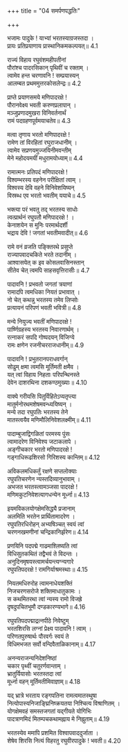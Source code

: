 +++
title = "04 समर्पणपद्धतिः"

+++


भजामः पादुके ! याभ्यां भरतस्याग्रजस्तदा ।  
प्रायः प्रतिप्रयाणाय प्रास्थानिकमकल्पयत्॥ 4.1

राज्यं विहाय रघुवंशमहीपतीनां  
पौरांश्च पादरसिकान् पृथिवीं च रक्ताम् ।  
त्वामेव हन्त चरणावनि ! सम्प्रयास्यन्  
आलम्बत प्रथममुत्तरकोसलेन्द्रः॥ 4.2

प्राप्ते प्रयाणसमये मणिपादरक्षे !  
पौरानवेक्ष्य भवती करुणप्रलापान् ।  
मञ्जुप्रणादमुखरा विनिवर्तनार्थं  
रामं पदग्रहणपूर्वमयाचतेव॥ 4.3

मत्वा तृणाय भरतो मणिपादरक्षे !  
रामेण तां विरहितां रघुराजधानीम् ।  
त्वामेव सप्रणयमुज्जयिनीमवन्तीम्  
मेने महोदयमयीं मधुरामयोध्याम्॥ 4.4

रामात्मनः प्रतिपदं मणिपादरक्षे !  
विश्वम्भरस्य वहनेन परीक्षितां त्वाम् ।  
विश्वस्य देवि वहने विनिवेशयिष्यन्  
विस्रब्ध एव भरतो भवतीम् ययाचे॥ 4.5

भक्त्या परं भवतु तद् भरतस्य साधोः  
त्वत्प्रार्थनं रघुपतौ मणिपादरक्षे ! ।  
केनाशयेन स मुनिः परमार्थदर्शी  
भद्राय देवि ! जगतां भवतीमवादीत्॥ 4.6

रामे वनं व्रजति पङ्क्तिरथे प्रसुप्ते  
राज्यापवादचकिते भरते तदानीम् ।  
आश्वासयेत् क इव कोसलवासिनस्तान्  
सीतेव चेत् त्वमपि साहसवृत्तिरासीः॥ 4.7

पादावनि ! प्रभवतो जगतां त्रयाणां  
रामादपि त्वमधिका नियतं प्रभावात् ।  
नो चेत् कथन्नु भरतस्य तमेव लिप्सोः  
प्रत्यायनं परिपणं भवती भवित्री॥ 4.8

मन्ये नियुज्य भवतीं मणिपादरक्षे !  
पार्ष्णिग्रहस्य भरतस्य निवारणार्थम् ।  
रत्नाकरं सपदि गोष्पदयन् विजिग्ये  
रामः क्षणेन रजनीचरराजधानीम्॥ 4.9

पादावनि ! प्रभुतरानपराधवर्गान्  
सोढुम् क्षमा त्वमसि मूर्तिमती क्षमैव ।  
यत् त्वां विहाय निहताः परिपन्थिनस्ते  
देवेन दाशरथिना दशकण्ठमुख्याः॥ 4.10

वाक्ये गरीयसि पितुर्विहितेऽप्यतृप्त्या  
मातुर्मनोरथमशेषमवन्ध्ययिष्यन् ।  
मन्ये तदा रघुपतिः भरतस्य तेने  
मातस्त्वयैव मणिमौलिनिवेशलक्ष्मीम्॥ 4.11

पादाम्बुजाद्विगळितां परमस्य पुंसः  
त्वामादरेण विनिवेश्य जटाकलापे ।  
अङ्गीचकार भरतो मणिपादरक्षे !  
गङ्गाधिरूढशिरसो गिरिशस्य कान्तिम्॥ 4.12

अविकलमधिकर्तुं रक्षणे सप्तलोक्याः  
रघुपतिचरणेन न्यस्तदिव्यानुभावाम् ।  
अभजत भरतस्त्वामञ्जसा पादरक्षे !  
मणिमकुटनिवेशत्यागधन्येन मूर्ध्ना॥ 4.13

इयमविकलयोगक्षेमसिद्ध्यै प्रजानाम्  
अलमिति भरतेन प्रार्थितामादरेण ।  
रघुपतिरधिरोहन् अभ्यषिञ्चत् स्वयं त्वां  
चरणनखमणीनां चन्द्रिकानिर्झरेण॥ 4.14

प्रणयिनि पदपद्मे गाढमाश्लिष्यति त्वां  
विधिसुतकथितं तद्वैभवं ते विदन्तः ।  
अनुदिनमृषयस्त्वामर्चयन्त्यग्न्यगारे  
रघुपतिपदरक्षे ! रामगिर्याश्रमस्थाः॥ 4.15

नियतमधिरुरोह त्वामनाधेयशक्तिं  
निजचरणसरोजे शक्तिमाधातुकामः ।  
स कथमितरथा त्वां न्यस्य रामो विजह्रे  
दृषदुपचितभूमौ दण्डकारण्यभागे॥ 4.16

रघुपतिपदपद्माद्रत्नपीठे निवेष्टुम्  
भरतशिरसि लग्नां प्रेक्ष्य पादावनि ! त्वाम् ।  
परिणतपुरुषार्थः पौरवर्गः स्वयं ते  
विधिमभजत सर्वो वन्दिवैताळिकानाम्॥ 4.17

अनन्यराजन्यनिदेशनिष्ठां  
चकार पृथ्वीं चतुरर्णवान्ताम् ।  
भ्रातुर्यियासोः भरतस्तदा त्वां  
मूर्ध्ना वहन् मूर्तिमतीमिवाज्ञाम्॥ 4.18

यद् भ्रात्रे भरताय रङ्गपतिना रामत्वमातस्थुषा  
नित्योपास्यनिजाङ्घ्रिनिष्क्रयतया निश्चित्य विश्राणितम् ।  
योगक्षेमवहं समस्तजगतां यद्गीयते योगिभिः  
पादत्राणमिदं मितम्पचकथामह्नाय मे निह्नुताम्॥ 4.19

भरतस्येव ममापि प्रशमित विश्वापवाददुर्जाता ।  
शेषेव शिरसि नित्यं विहरतु रघुवीरपादुके ! भवती॥ 4.20

